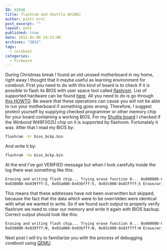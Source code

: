 ```yaml
---
ID: 62646
title: flashrom and Shuttle AV18E2
author: piotr.krol
post_excerpt: ""
layout: post
published: true
date: 2012-01-06 14:31:00
archives: "2012"
tags:
  - coreboot
categories:
  - Firmware
---
```


During Christmas break I found an old unused motherboard in my home, right away
I thought that it maybe useful as learning environment for coreboot. First you
need to do with this kind of board is to check if it is possible to flash its
BIOS with user space tool called [flashrom][1]  List of supported hardware can
be found [here][2]. All you need to do is go through [this HOWTO][3]. Be aware
that these operations can cause you will not be able to run your motherboard if
something goes wrong. Therefore, I suggest protect yourself by supplying checked
programmer or other memory chip for your board containing a working BIOS. For my
[Shuttle board][4] I checked if the Winbond W49F002U chip on it is supported by
flashrom. Fortunately it was. After that I read my BIOS by:

```bash
flashrom -Vr bios_bckp.bin
```

And write it by:

```bash
flashrom -Vw bios_bckp.bin
```

At the end I've got VERIFIED message but when I look carefully inside the log
there was something like this:

```bash
Erasing and writing flash chip... Trying erase function 0... 0x000000-0x01ffff:S, 0x020000-0x037fff:S,
0x038000-0x039fff:S, 0x03a000-0x03bfff:S, 0x03c000-0x03ffff:S Erase/write done. Verifying flash... VERIFIED.
```

This means that these addresses have not been overwritten but skipped, because
the fact that the data which were to be overridden were identical with what we
wanted to write. So if we found such output to properly verify flashrom we need
to clear our memory and write it again with BIOS backup. Correct output should
look like this:

```bash
Erasing and writing flash chip... Trying erase function 0... 0x000000-0x01ffff:W, 0x020000-0x037fff:W,
0x038000-0x039fff:W, 0x03a000-0x03bfff:W, 0x03c000-0x03ffff:W Erase/write done. Verifying flash... VERIFIED.
```

Next post I will try to familiarize you with the process of debugging coreboot
using [QEMU][5].

[1]: http://www.flashrom.org/
[2]: http://www.flashrom.org/Supported_hardware
[3]: http://www.flashrom.org/Board_Testing_HOWTO
[4]: http://www.shuttle.eu/_archive/older/de/av18.htm
[5]: http://wiki.qemu.org/Main_Page
